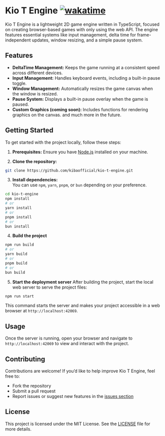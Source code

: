<!--
 Copyright (c) 2024 KibaOfficial

 This software is released under the MIT License.
 https://opensource.org/licenses/MIT
-->

# Kio T Engine [![wakatime](https://wakatime.com/badge/user/8300a2f0-77bf-425e-bf9d-5ceed008c503/project/0d1278cd-31b0-4db7-a9de-455305c78bd2.svg)](https://wakatime.com/badge/user/8300a2f0-77bf-425e-bf9d-5ceed008c503/project/0d1278cd-31b0-4db7-a9de-455305c78bd2)

Kio T Engine is a lightweight 2D game engine written in TypeScript, focused on creating browser-based games with only using the web API. The engine features essential systems like input management, delta time for frame-independent updates, window resizing, and a simple pause system.

## Features

- **DeltaTime Management:** Keeps the game running at a consistent speed across different devices.
- **Input Management:** Handles keyboard events, including a built-in pause toggle.
- **Window Management:** Automatically resizes the game canvas when the window is resized.
- **Pause System:** Displays a built-in pause overlay when the game is paused.
- **Custom Graphics (coming soon):** Includes functions for rendering graphics on the canvas.
  and much more in the future.

## Getting Started

To get started with the project locally, follow these steps:

1. **Prerequisites:**
   Ensure you have [Node.js](https://nodejs.org/) installed on your machine.

2. **Clone the repository:**

```bash
git clone https://github.com/kibaofficial/kio-t-engine.git
```

3. **Install dependencies:**  
   You can use `npm`, `yarn`, `pnpm`, or `bun` depending on your preference.

```bash
cd kio-t-engine
npm install
# or
yarn install
# or
pnpm install
# or
bun install
```

4. **Build the project**

```bash
npm run build
# or
yarn build
# or
pnpm build
# or
bun build
```

5. **Start the deployment server**
   After building the project, start the local web server to serve the project files:

```bash
npm run start
```

This command starts the server and makes your project accessible in a web browser at `http://localhost:42069`.

## Usage

Once the server is running, open your browser and navigate to `http://localhost:42069` to view and interact with the project.

## Contributing

Contributions are welcome! If you’d like to help improve Kio T Engine, feel free to:

- Fork the repository
- Submit a pull request
- Report issues or suggest new features in the [issues section](https://github.com/kibaofficial/kio-t-engine/issues)

## License

This project is licensed under the MIT License. See the [LICENSE](./LICENSE) file for more details.
